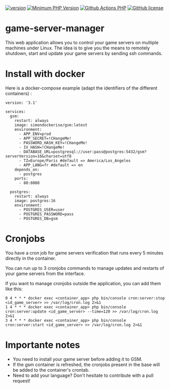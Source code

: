 [![version](https://img.shields.io/badge/Version-1.0.2-brightgreen.svg)](https://github.com/SimonDevelop/game-server-manager/releases/tag/1.0.2)
[![Minimum PHP Version](https://img.shields.io/badge/php-%3E%3D%208.2-8892BF.svg)](https://php.net/)
[![Github Actions PHP](https://github.com/SimonDevelop/game-server-manager/workflows/PHP/badge.svg)](https://github.com/SimonDevelop/game-server-manager/actions)
[![GitHub license](https://img.shields.io/badge/License-MIT-blue.svg)](https://github.com/SimonDevelop/game-server-manager/blob/master/LICENSE)

# game-server-manager
This web application allows you to control your game servers on multiple machines under Linux. The idea is to give you the means to remotely shutdown, start and update your game servers by sending ssh commands.

# Install with docker
Here is a docker-compose example (adapt the identifiers of the different containers) :
```
version: '3.1'

services:
  gsm:
    restart: always
    image: simondockerise/gsm:latest
    environment:
      - APP_ENV=prod
      - APP_SECRET=!CHangeMe!
      - PASSWORD_HASH_KEY=!CHangeMe!
      - IV_HASH=!CHangeMe!
      - DATABASE_URL=postgresql://user:pass@postgres:5432/gsm?serverVersion=16&charset=utf8
      - TZ=Europe/Paris #default => America/Los_Angeles
      - APP_LANG=fr #default => en
    depends_on:
      - postgres
    ports:
      - 80:8080

  postgres:
    restart: always
    image: postgres:16
    environment:
      - POSTGRES_USER=user
      - POSTGRES_PASSWORD=pass
      - POSTGRES_DB=gsm
```

# Cronjobs
You have a cron job for game servers verification that runs every 5 minutes directly in the container.

You can run up to 3 cronjobs commands to manage updates and restarts of your game servers from the interface.

If you want to manage cronjobs outside the application, you can add them like this:
```
0 4 * * * docker exec <container_app> php bin/console cron:server:stop <id_game_server> >> /var/log/cron.log 2>&1
1 4 * * * docker exec <container_app> php bin/console cron:server:update <id_game_server> --time=120 >> /var/log/cron.log 2>&1
3 4 * * * docker exec <container_app> php bin/console cron:server:start <id_game_server> >> /var/log/cron.log 2>&1
```

# Importante notes
- You need to install your game server before adding it to GSM.
- If the gsm container is refreshed, the cronjobs present in the base will be added to the container's crontab.
- Need to add your language? Don't hesitate to contribute with a pull request!